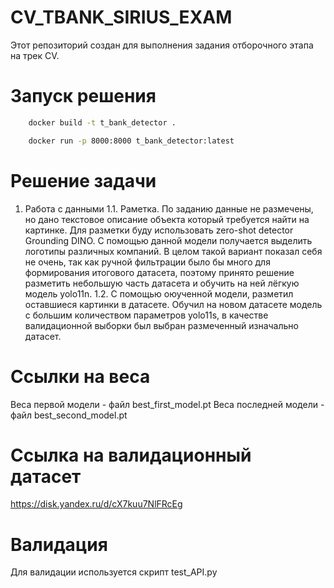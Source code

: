 # CV_TBANK_SIRIUS_EXAM
Этот репозиторий создан для выполнения задания отборочного этапа на трек CV.


# Запуск решения
```bash
    docker build -t t_bank_detector .
```

```bash
    docker run -p 8000:8000 t_bank_detector:latest
```

# Решение задачи
1. Работа с данными
    1.1. Раметка. По заданию данные не размечены, но дано текстовое описание объекта который требуется найти на картинке. Для разметки буду использовать zero-shot detector Grounding DINO. С помощью данной модели получается выделить логотипы различных компаний. В целом такой вариант показал себя не очень, так как ручной фильтрации было бы много для формирования итогового датасета, поэтому принято решение разметить небольшую часть датасета и обучить на ней лёгкую модель yolo11n.
    1.2. С помощью оюученной модели, разметил оставшиеся картинки в датасете. Обучил на новом датасете модель с большим количеством параметров yolo11s, в качестве валидационной выборки был выбран размеченный изначально датасет.  

# Ссылки на веса

Веса первой модели - файл best_first_model.pt
Веса последней модели - файл best_second_model.pt

# Ссылка на валидационный датасет
https://disk.yandex.ru/d/cX7kuu7NlFRcEg

# Валидация
Для валидации используется скрипт test_API.py 
